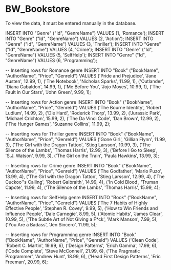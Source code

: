 # BW_Bookstore

To view the data, it must be entered manually in the database.

INSERT INTO "Genre" ("Id", "GenreName") VALUES (1, 'Romance');
INSERT INTO "Genre" ("Id", "GenreName") VALUES (2, 'Action');
INSERT INTO "Genre" ("Id", "GenreName") VALUES (3, 'Thriller');
INSERT INTO "Genre" ("Id", "GenreName") VALUES (4, 'Crime');
INSERT INTO "Genre" ("Id", "GenreName") VALUES (5, 'SelfHelp');
INSERT INTO "Genre" ("Id", "GenreName") VALUES (6, 'Programming');

-- Inserting rows for Romance genre
INSERT INTO "Book" ("BookName", "AuthorName", "Price", "GenreId")
VALUES
('Pride and Prejudice', 'Jane Austen', 12.99, 1),
('The Notebook', 'Nicholas Sparks', 11.99, 1),
('Outlander', 'Diana Gabaldon', 14.99, 1),
('Me Before You', 'Jojo Moyes', 10.99, 1),
('The Fault in Our Stars', 'John Green', 9.99, 1);

-- Inserting rows for Action genre
INSERT INTO "Book" ("BookName", "AuthorName", "Price", "GenreId")
VALUES
('The Bourne Identity', 'Robert Ludlum', 14.99, 2),
('Die Hard', 'Roderick Thorp', 13.99, 2),
('Jurassic Park', 'Michael Crichton', 15.99, 2),
('The Da Vinci Code', 'Dan Brown', 12.99, 2),
('The Hunger Games', 'Suzanne Collins', 11.99, 2);

-- Inserting rows for Thriller genre
INSERT INTO "Book" ("BookName", "AuthorName", "Price", "GenreId")
VALUES
('Gone Girl', 'Gillian Flynn', 11.99, 3),
('The Girl with the Dragon Tattoo', 'Stieg Larsson', 10.99, 3),
('The Silence of the Lambs', 'Thomas Harris', 12.99, 3),
('Before I Go to Sleep', 'S.J. Watson', 9.99, 3),
('The Girl on the Train', 'Paula Hawkins', 13.99, 3);

-- Inserting rows for Crime genre
INSERT INTO "Book" ("BookName", "AuthorName", "Price", "GenreId")
VALUES
('The Godfather', 'Mario Puzo', 13.99, 4),
('The Girl with the Dragon Tattoo', 'Stieg Larsson', 12.99, 4),
('The Cuckoo''s Calling', 'Robert Galbraith', 14.99, 4),
('In Cold Blood', 'Truman Capote', 11.99, 4),
('The Silence of the Lambs', 'Thomas Harris', 15.99, 4);

-- Inserting rows for SelfHelp genre
INSERT INTO "Book" ("BookName", "AuthorName", "Price", "GenreId")
VALUES
('The 7 Habits of Highly Effective People', 'Stephen R. Covey', 9.99, 5),
('How to Win Friends and Influence People', 'Dale Carnegie', 8.99, 5),
('Atomic Habits', 'James Clear', 10.99, 5),
('The Subtle Art of Not Giving a F\*ck', 'Mark Manson', 7.99, 5),
('You Are a Badass', 'Jen Sincero', 11.99, 5);

-- Inserting rows for Programming genre
INSERT INTO "Book" ("BookName", "AuthorName", "Price", "GenreId")
VALUES
('Clean Code', 'Robert C. Martin', 19.99, 6),
('Design Patterns', 'Erich Gamma', 17.99, 6),
('Code Complete', 'Steve McConnell', 21.99, 6),
('The Pragmatic Programmer', 'Andrew Hunt', 18.99, 6),
('Head First Design Patterns', 'Eric Freeman', 20.99, 6);
